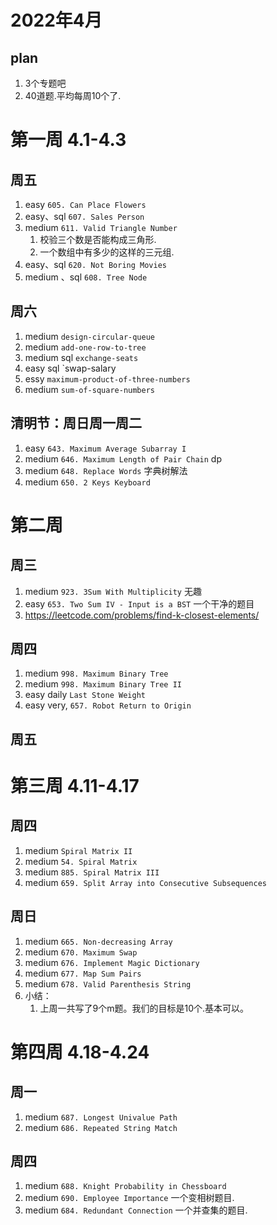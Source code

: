 # 2022年4月

## plan

1. 3个专题吧
2. 40道题.平均每周10个了.

# 第一周 4.1-4.3

## 周五

1. easy `605. Can Place Flowers`
2. easy、sql `607. Sales Person`
3. medium `611. Valid Triangle Number`
    1. 校验三个数是否能构成三角形.
    2. 一个数组中有多少的这样的三元组.
4. easy、sql `620. Not Boring Movies`
5. medium 、sql `608. Tree Node`

## 周六

1. medium `design-circular-queue`
2. medium `add-one-row-to-tree`
3. medium sql `exchange-seats`
4. easy sql `swap-salary
5. essy `maximum-product-of-three-numbers`
6. medium `sum-of-square-numbers`

## 清明节：周日周一周二

1. easy `643. Maximum Average Subarray I`
2. medium `646. Maximum Length of Pair Chain` dp
3. medium `648. Replace Words` 字典树解法
4. medium `650. 2 Keys Keyboard`

# 第二周

## 周三

1. medium `923. 3Sum With Multiplicity` 无趣
2. easy `653. Two Sum IV - Input is a BST` 一个干净的题目
5. https://leetcode.com/problems/find-k-closest-elements/

## 周四

1. medium `998. Maximum Binary Tree`
2. medium `998. Maximum Binary Tree II`
3. easy daily `Last Stone Weight`
4. easy very, `657. Robot Return to Origin`

## 周五

# 第三周 4.11-4.17

## 周四

1. medium `Spiral Matrix II`
2. medium `54. Spiral Matrix`
3. medium `885. Spiral Matrix III`
4. medium `659. Split Array into Consecutive Subsequences`

## 周日

1. medium `665. Non-decreasing Array`
2. medium `670. Maximum Swap`
3. medium `676. Implement Magic Dictionary`
4. medium `677. Map Sum Pairs`
5. medium `678. Valid Parenthesis String`
6. 小结：
    1. 上周一共写了9个m题。我们的目标是10个.基本可以。

# 第四周 4.18-4.24

## 周一

1. medium `687. Longest Univalue Path`
2. medium `686. Repeated String Match`

## 周四
1. medium `688. Knight Probability in Chessboard`
2. medium `690. Employee Importance` 一个变相树题目.
3. medium `684. Redundant Connection` 一个并查集的题目.